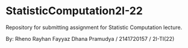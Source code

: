 # StatisticComputation2I-22
Repository for submitting assignment for Statistic Computation lecture.

By: Rheno Rayhan Fayyaz Dhana Pramudya / 2141720157 / 2I-TI(22)
